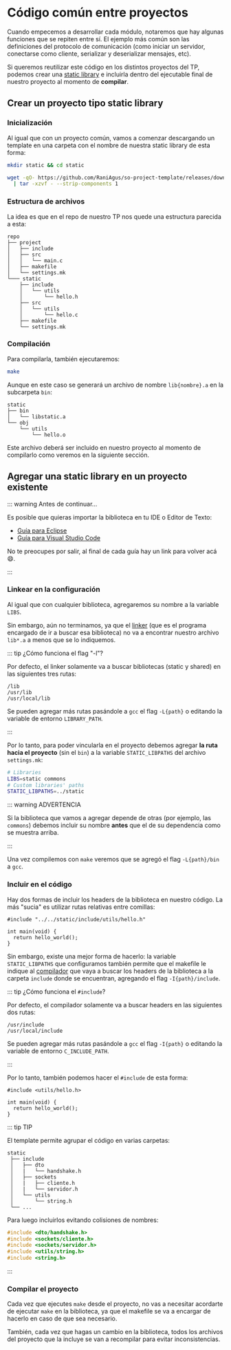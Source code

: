 # Código común entre proyectos

Cuando empecemos a desarrollar cada módulo, notaremos que hay algunas funciones
que se repiten entre sí. El ejemplo más común son las definiciones del protocolo
de comunicación (como iniciar un servidor, conectarse como cliente, serializar y
deserializar mensajes, etc).

Si queremos reutilizar este código en los distintos proyectos del TP, podemos
crear una
[static library](https://www.geeksforgeeks.org/static-vs-dynamic-libraries/) e
incluirla dentro del ejecutable final de nuestro proyecto al momento de
**compilar**.

## Crear un proyecto tipo static library

### Inicialización

Al igual que con un proyecto común, vamos a comenzar descargando un
template en una carpeta con el nombre de nuestra static library de esta forma:

```bash
mkdir static && cd static

wget -qO- https://github.com/RaniAgus/so-project-template/releases/download/v3.1.1/static-v3.1.1.tar.gz \
  | tar -xzvf - --strip-components 1
```

### Estructura de archivos

La idea es que en el repo de nuestro TP nos quede una estructura parecida a
esta:

```
repo
├── project
│   ├── include
│   ├── src
│   │   └── main.c
│   ├── makefile
│   └── settings.mk
└─── static
    ├── include
    │   └── utils
    │       └── hello.h
    ├── src
    │   └── utils
    │       └── hello.c
    ├── makefile
    └── settings.mk
```

### Compilación

Para compilarla, también ejecutaremos:

```bash
make
```

Aunque en este caso se generará un archivo de nombre `lib{nombre}.a` en
la subcarpeta `bin`:

```
static
├── bin
│   └── libstatic.a
└── obj
    └── utils
        └── hello.o
```

Este archivo deberá ser incluido en nuestro proyecto al momento de compilarlo
como veremos en la siguiente sección.

## Agregar una static library en un proyecto existente

::: warning Antes de continuar...

Es posible que quieras importar la biblioteca en tu IDE o Editor de Texto:

- [Guía para Eclipse](./eclipse/static.md)
- [Guía para Visual Studio Code](./code/static.md)

No te preocupes por salir, al final de cada guía hay un link para volver acá
:smile:.

:::

### Linkear en la configuración

Al igual que con cualquier biblioteca, agregaremos su nombre a la variable
`LIBS`.

Sin embargo, aún no terminamos, ya que el
[linker](https://linux.die.net/man/1/ld) (que es el programa encargado de ir a
buscar esa biblioteca) no va a encontrar nuestro archivo `lib*.a` a menos que se
lo indiquemos.

::: tip ¿Cómo funciona el flag "-l"?

Por defecto, el linker solamente va a buscar bibliotecas (static y shared) en
las siguientes tres rutas:

```
/lib
/usr/lib
/usr/local/lib
```

Se pueden agregar más rutas pasándole a `gcc` el flag `-L{path}` o editando la
variable de entorno `LIBRARY_PATH`.

:::

Por lo tanto, para poder vincularla en el proyecto debemos agregar **la ruta
hacia el proyecto** (sin el `bin`) a la variable `STATIC_LIBPATHS` del archivo
`settings.mk`:

```bash
# Libraries
LIBS=static commons
# Custom libraries' paths
STATIC_LIBPATHS=../static
```

::: warning ADVERTENCIA

Si la biblioteca que vamos a agregar depende de otras (por ejemplo, las
`commons`) debemos incluir su nombre **antes** que el de su dependencia como se
muestra arriba.

:::

Una vez compilemos con `make` veremos que se agregó el flag `-L{path}/bin` a
`gcc`.

### Incluir en el código

Hay dos formas de incluir los headers de la biblioteca en nuestro código. La más
"sucia" es utilizar rutas relativas entre comillas:

```c{1}
#include "../../static/include/utils/hello.h"

int main(void) {
  return hello_world();
}
```

Sin embargo, existe una mejor forma de hacerlo: la variable `STATIC_LIBPATHS`
que configuramos también permite que el makefile le indique al
[compilador](https://linux.die.net/man/1/gcc) que vaya a buscar los headers de
la biblioteca a la carpeta `include` donde se encuentran, agregando el flag
`-I{path}/include`.

::: tip ¿Cómo funciona el `#include`?

Por defecto, el compilador solamente va a buscar headers en las siguientes dos
rutas:

```
/usr/include
/usr/local/include
```

Se pueden agregar más rutas pasándole a `gcc` el flag `-I{path}` o editando la
variable de entorno `C_INCLUDE_PATH`.

:::

Por lo tanto, también podemos hacer el `#include` de esta forma:

```c{1}
#include <utils/hello.h>

int main(void) {
  return hello_world();
}
```

::: tip TIP

El template permite agrupar el código en varias carpetas:

```
static
 ├── include
 │   ├── dto
 │   |   └── handshake.h
 │   ├── sockets
 │   |   ├── cliente.h
 │   |   └── servidor.h
 │   └── utils
 │       └── string.h
 └── ...
```
Para luego incluirlos evitando colisiones de nombres:

```c
#include <dto/handshake.h>
#include <sockets/cliente.h>
#include <sockets/servidor.h>
#include <utils/string.h>
#include <string.h>
```

:::

### Compilar el proyecto

Cada vez que ejecutes `make` desde el proyecto, no vas a necesitar acordarte de
ejecutar `make` en la biblioteca, ya que el makefile se va a encargar de hacerlo
en caso de que sea necesario.

También, cada vez que hagas un cambio en la biblioteca, todos los archivos del
proyecto que la incluye se van a recompilar para evitar inconsistencias.
